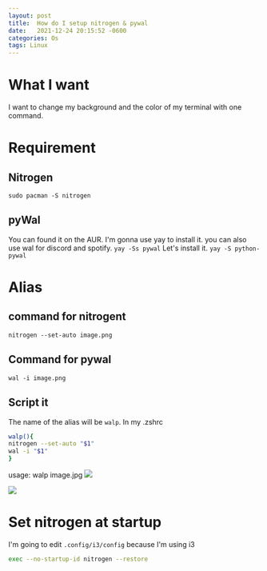 ```yaml
---
layout: post
title:  How do I setup nitrogen & pywal
date:   2021-12-24 20:15:52 -0600
categories: Os
tags: Linux
---
```


# What I want
I want to change my background and the color of my terminal with one command.

# Requirement
## Nitrogen
`sudo pacman -S nitrogen`
## pyWal
You can found it on the AUR.
I'm gonna use yay to install it.
you can also use wal for discord and spotify.
`yay -Ss pywal`
Let's install it.
`yay -S python-pywal`

# Alias
## command for nitrogent
`nitrogen --set-auto image.png`

## Command for pywal
`wal -i image.png`

## Script it
The name of the alias will be `walp`.
In my .zshrc
```zsh
walp(){
nitrogen --set-auto "$1"
wal -i "$1"
}
```
usage:
walp image.jpg
![](https://i.imgur.com/eXQTxb7.jpg)

![](https://i.imgur.com/tncVkzY.png)

# Set nitrogen at startup
I'm going to edit `.config/i3/config` because I'm using i3
```zsh
exec --no-startup-id nitrogen --restore
```
